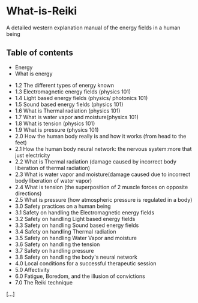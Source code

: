 # What-is-Reiki
A detailed western explanation manual of the energy fields in a human being


## Table of contents
* Energy
 * What is energy
- 1.2 The different types of energy known
- 1.3 Electromagnetic energy fields (physics 101)
- 1.4 Light based energy fields (physics/ photonics 101)
- 1.5 Sound based energy fields (physics 101)
- 1.6 What is Thermal radiation (physics 101)
- 1.7 What is water vapor and moisture(physics 101)
- 1.8 What is tension (physics 101)
- 1.9 What is pressure (physics 101)
- 2.0 How the human body really is and how it works (from head to the feet) 
- 2.1 How the human body neural network:  the nervous system:more that just electricity
- 2.2 What is Thermal radiation (damage caused by incorrect body liberation of thermal radiation)
- 2.3 What is water vapor and moisture(damage caused due to incorrect body liberation of water vapor)
- 2.4 What is tension (the superposition of 2 muscle forces on opposite directions)
- 2.5 What is pressure (how atmospheric pressure is regulated in a body)
- 3.0 Safety practices on a human being
- 3.1 Safety on handling the Electromagnetic energy fields
- 3.2 Safety on handling Light based energy fields
- 3.3 Safety on handling Sound based energy fields
- 3.4 Safety on handling Thermal radiation 
- 3.5 Safety on handling Water Vapor and moisture
- 3.6 Safety on handling the tension
- 3.7 Safety on handling pressure
- 3.8 Safety on handling the body's neural network
- 4.0 Local conditions for a successful therapeutic session
- 5.0 Affectivity
- 6.0 Fatigue, Boredom, and the illusion of  convictions
- 7.0 The Reiki technique 

[…]


